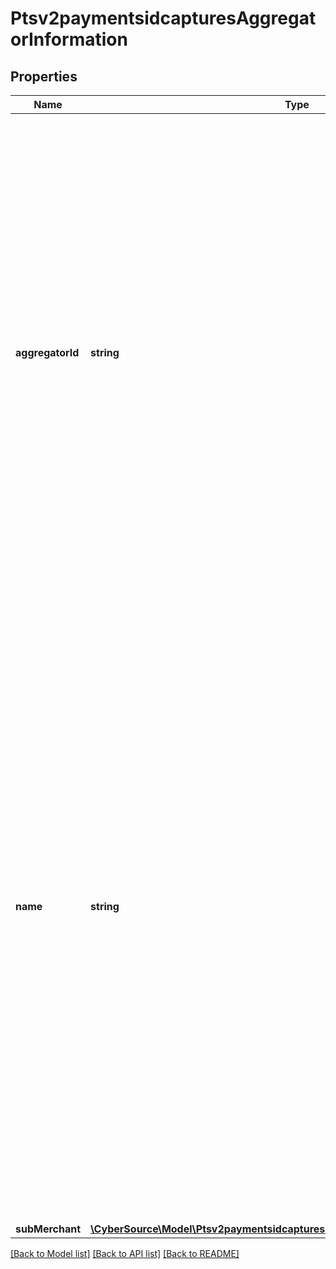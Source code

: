 # Ptsv2paymentsidcapturesAggregatorInformation

## Properties
Name | Type | Description | Notes
------------ | ------------- | ------------- | -------------
**aggregatorId** | **string** | Value that identifies you as a payment aggregator. Get this value from the processor.  #### CyberSource through VisaNet The value for this field corresponds to the following data in the TC 33 capture file5: - Record: CP01 TCR6 - Position: 95-105 - Field: Payment Facilitator ID  This field is supported for Visa, Mastercard and Discover Transactions.  **FDC Compass**\\ This value must consist of uppercase characters.  For processor-specific information, see the &#x60;aggregator_id&#x60; field in [Credit Card Services Using the SCMP API.](http://apps.cybersource.com/library/documentation/dev_guides/CC_Svcs_SCMP_API/html) | [optional] 
**name** | **string** | Your payment aggregator business name.  **American Express Direct**\\ The maximum length of the aggregator name depends on the length of the sub-merchant name. The combined length for both values must not exceed 36 characters.\\  #### CyberSource through VisaNet With American Express, the maximum length of the aggregator name depends on the length of the sub-merchant name. The combined length for both values must not exceed 36 characters. The value for this field does not map to the TC 33 capture file5.  **FDC Compass**\\ This value must consist of uppercase characters.  For processor-specific information, see the aggregator_name field in [Credit Card Services Using the SCMP API.](http://apps.cybersource.com/library/documentation/dev_guides/CC_Svcs_SCMP_API/html) | [optional] 
**subMerchant** | [**\CyberSource\Model\Ptsv2paymentsidcapturesAggregatorInformationSubMerchant**](Ptsv2paymentsidcapturesAggregatorInformationSubMerchant.md) |  | [optional] 

[[Back to Model list]](../README.md#documentation-for-models) [[Back to API list]](../README.md#documentation-for-api-endpoints) [[Back to README]](../README.md)


